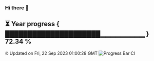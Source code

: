 ### Hi there 👋
⏳ Year progress { █████████████████████▁▁▁▁▁▁▁▁▁ } 72.34 %
---
⏰ Updated on Fri, 22 Sep 2023 01:00:28 GMT
![Progress Bar CI](https://github.com/liununu/liununu/workflows/Progress%20Bar%20CI/badge.svg)
